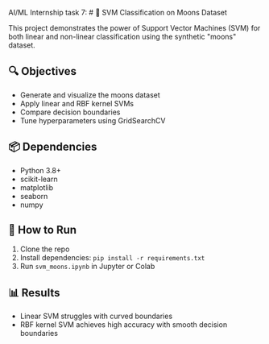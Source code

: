 AI/ML Internship task 7: # 🌙 SVM Classification on Moons Dataset

This project demonstrates the power of Support Vector Machines (SVM) for both linear and non-linear classification using the synthetic "moons" dataset.

## 🔍 Objectives
- Generate and visualize the moons dataset
- Apply linear and RBF kernel SVMs
- Compare decision boundaries
- Tune hyperparameters using GridSearchCV

## 📦 Dependencies
- Python 3.8+
- scikit-learn
- matplotlib
- seaborn
- numpy

## 🚀 How to Run
1. Clone the repo
2. Install dependencies: `pip install -r requirements.txt`
3. Run `svm_moons.ipynb` in Jupyter or Colab

## 📊 Results
- Linear SVM struggles with curved boundaries
- RBF kernel SVM achieves high accuracy with smooth decision boundaries
